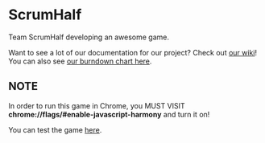 # ScrumHalf
Team ScrumHalf developing an awesome game.

Want to see a lot of our documentation for our project? Check out [our wiki](https://github.com/FYCompsci/ScrumHalf/wiki)! You can also see [our burndown chart here](http://fycompsci.github.io/ScrumHalf/burndown.html).

## NOTE
In order to run this game in Chrome, you MUST VISIT **chrome://flags/#enable-javascript-harmony** and turn it on!

You can test the game [here](http://fycompsci.github.io/ScrumHalf/).

